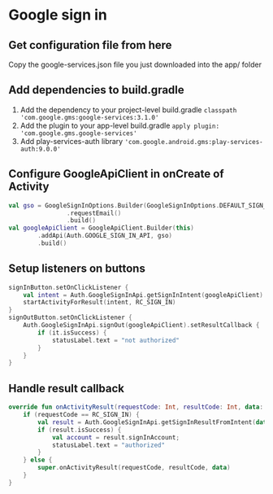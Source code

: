 # Google sign in

## Get configuration file from here 
[](https://goo.gl/vqTC36)
Copy the google-services.json file you just downloaded into the app/ folder
## Add dependencies to build.gradle
1. Add the dependency to your project-level build.gradle
`classpath 'com.google.gms:google-services:3.1.0'`
2. Add the plugin to your app-level build.gradle
`apply plugin: 'com.google.gms.google-services'`
3. Add play-services-auth library 
`'com.google.android.gms:play-services-auth:9.0.0'`
## Configure GoogleApiClient in onCreate of Activity
```kotlin
val gso = GoogleSignInOptions.Builder(GoogleSignInOptions.DEFAULT_SIGN_IN)
                .requestEmail()
                .build()
val googleApiClient = GoogleApiClient.Builder(this)
        .addApi(Auth.GOOGLE_SIGN_IN_API, gso)
        .build()
```
## Setup listeners on buttons
```kotlin
signInButton.setOnClickListener {
    val intent = Auth.GoogleSignInApi.getSignInIntent(googleApiClient)
    startActivityForResult(intent, RC_SIGN_IN)
}
signOutButton.setOnClickListener {
    Auth.GoogleSignInApi.signOut(googleApiClient).setResultCallback {
        if (it.isSuccess) {
            statusLabel.text = "not authorized"
        }
    }
}
```
## Handle result callback
```kotlin
override fun onActivityResult(requestCode: Int, resultCode: Int, data: Intent?) {
    if (requestCode == RC_SIGN_IN) {
        val result = Auth.GoogleSignInApi.getSignInResultFromIntent(data)
        if (result.isSuccess) {
            val account = result.signInAccount;
            statusLabel.text = "authorized"
        }
    } else {
        super.onActivityResult(requestCode, resultCode, data)
    }
}
```
